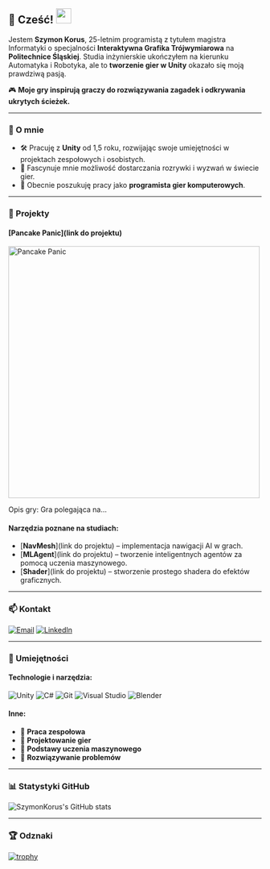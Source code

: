 ## 🌟 Cześć! <img src="https://media.giphy.com/media/hvRJCLFzcasrR4ia7z/giphy.gif" width="30px">

Jestem **Szymon Korus**, 25-letnim programistą z tytułem magistra Informatyki o specjalności **Interaktywna Grafika Trójwymiarowa** na **Politechnice Śląskiej**. Studia inżynierskie ukończyłem na kierunku Automatyka i Robotyka, ale to **tworzenie gier w Unity** okazało się moją prawdziwą pasją.

🎮 **Moje gry inspirują graczy do rozwiązywania zagadek i odkrywania ukrytych ścieżek.**

---

### 🚀 O mnie

- 🛠️ Pracuję z **Unity** od 1,5 roku, rozwijając swoje umiejętności w projektach zespołowych i osobistych.
- 🌱 Fascynuje mnie możliwość dostarczania rozrywki i wyzwań w świecie gier.
- 🎯 Obecnie poszukuję pracy jako **programista gier komputerowych**.

---

### 🧩 Projekty

#### [Pancake Panic](link do projektu)

<img src="https://your-image-link.com/pancake-panic.gif" alt="Pancake Panic" width="500">

Opis gry: Gra polegająca na...

#### Narzędzia poznane na studiach:

- [**NavMesh**](link do projektu) – implementacja nawigacji AI w grach.
- [**MLAgent**](link do projektu) – tworzenie inteligentnych agentów za pomocą uczenia maszynowego.
- [**Shader**](link do projektu) – stworzenie prostego shadera do efektów graficznych.

---

### 📫 Kontakt

[![Email](https://img.shields.io/badge/Email-D14836?style=flat&logo=gmail&logoColor=white)](mailto:szymon.korus.it@gmail.com)
[![LinkedIn](https://img.shields.io/badge/LinkedIn-0077B5?style=flat&logo=linkedin&logoColor=white)](https://www.linkedin.com/in/szymon-korus-443283332/)

---

### 💼 Umiejętności

#### Technologie i narzędzia:

![Unity](https://img.shields.io/badge/Unity-100000?style=for-the-badge&logo=unity&logoColor=white)
![C#](https://img.shields.io/badge/C%23-239120?style=for-the-badge&logo=c-sharp&logoColor=white)
![Git](https://img.shields.io/badge/Git-F05032?style=for-the-badge&logo=git&logoColor=white)
![Visual Studio](https://img.shields.io/badge/Visual_Studio-5C2D91?style=for-the-badge&logo=visual%20studio&logoColor=white)
![Blender](https://img.shields.io/badge/Blender-F5792A?style=for-the-badge&logo=blender&logoColor=white)

#### Inne:

- 👥 **Praca zespołowa**
- 🎨 **Projektowanie gier**
- 🤖 **Podstawy uczenia maszynowego**
- 🧩 **Rozwiązywanie problemów**

---

### 📊 Statystyki GitHub

![SzymonKorus's GitHub stats](https://github-readme-stats.vercel.app/api?username=SzymonKorus&show_icons=true&theme=radical)

---

### 🏆 Odznaki

[![trophy](https://github-profile-trophy.vercel.app/?username=SzymonKorus&theme=onedark)](https://github.com/ryo-ma/github-profile-trophy)
